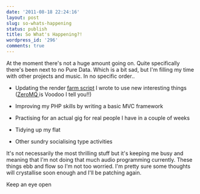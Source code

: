 ```yaml
---
date: '2011-08-18 22:24:16'
layout: post
slug: so-whats-happening
status: publish
title: So What's Happening?!
wordpress_id: '296'
comments: true
---
```


At the moment there's not a huge amount going on. Quite specifically there's been next to no Pure Data. Which is a bit sad, but I'm filling my time with other projects and music. In no specific order..



	
  * Updating the render [farm script](https://github.com/rumblesan/ClusterRay) I wrote to use new interesting things ([ZeroMQ ](http://www.zeromq.org/)is Voodoo I tell you!!)

	
  * Improving my PHP skills by writing a basic MVC framework

	
  * Practising for an actual gig for real people I have in a couple of weeks

	
  * Tidying up my flat

	
  * Other sundry socialising type activities




It's not necessarily the most thrilling stuff but it's keeping me busy and meaning that I'm not doing that much audio programming currently. These things ebb and flow so I'm not too worried. I'm pretty sure some thoughts will crystallise soon enough and I'll be patching again.




Keep an eye open
